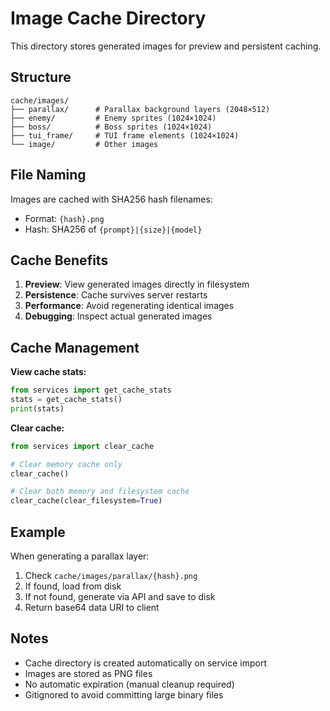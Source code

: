 # Image Cache Directory

This directory stores generated images for preview and persistent caching.

## Structure

```
cache/images/
├── parallax/      # Parallax background layers (2048×512)
├── enemy/         # Enemy sprites (1024×1024)
├── boss/          # Boss sprites (1024×1024)
├── tui_frame/     # TUI frame elements (1024×1024)
└── image/         # Other images
```

## File Naming

Images are cached with SHA256 hash filenames:
- Format: `{hash}.png`
- Hash: SHA256 of `{prompt}|{size}|{model}`

## Cache Benefits

1. **Preview**: View generated images directly in filesystem
2. **Persistence**: Cache survives server restarts
3. **Performance**: Avoid regenerating identical images
4. **Debugging**: Inspect actual generated images

## Cache Management

**View cache stats:**
```python
from services import get_cache_stats
stats = get_cache_stats()
print(stats)
```

**Clear cache:**
```python
from services import clear_cache

# Clear memory cache only
clear_cache()

# Clear both memory and filesystem cache
clear_cache(clear_filesystem=True)
```

## Example

When generating a parallax layer:
1. Check `cache/images/parallax/{hash}.png`
2. If found, load from disk
3. If not found, generate via API and save to disk
4. Return base64 data URI to client

## Notes

- Cache directory is created automatically on service import
- Images are stored as PNG files
- No automatic expiration (manual cleanup required)
- Gitignored to avoid committing large binary files
